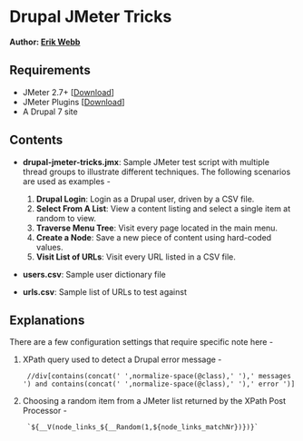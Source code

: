 # Drupal JMeter Tricks #

**Author: [Erik Webb](http://erikwebb.net/)**

## Requirements ##

- JMeter 2.7+ [[Download](https://jmeter.apache.org/download_jmeter.cgi)]
- JMeter Plugins [[Download](https://code.google.com/p/jmeter-plugins/)]
- A Drupal 7 site

## Contents ##

- **drupal-jmeter-tricks.jmx**: Sample JMeter test script with multiple thread groups to illustrate different techniques. The following scenarios are used as examples -
  1. **Drupal Login**: Login as a Drupal user, driven by a CSV file.
  1. **Select From A List**: View a content listing and select a single item at random to view.
  1. **Traverse Menu Tree**: Visit every page located in the main menu.
  1. **Create a Node**: Save a new piece of content using hard-coded values.
  1. **Visit List of URLs**: Visit every URL listed in a CSV file.

- **users.csv**: Sample user dictionary file
- **urls.csv**: Sample list of URLs to test against

## Explanations ##

There are a few configuration settings that require specific note here -

1. XPath query used to detect a Drupal error message -

        //div[contains(concat(' ',normalize-space(@class),' '),' messages ') and contains(concat(' ',normalize-space(@class),' '),' error ')]

1. Choosing a random item from a JMeter list returned by the XPath Post Processor -

        `${__V(node_links_${__Random(1,${node_links_matchNr})})}`

